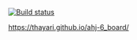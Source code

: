 [![Build status](https://ci.appveyor.com/api/projects/status/4muaktnc8y9dgntm?svg=true)](https://ci.appveyor.com/project/thayari/ahj-6-board)

https://thayari.github.io/ahj-6_board/